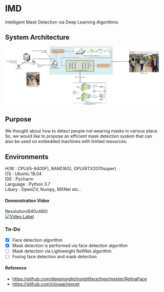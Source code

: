 # IMD
Intelligent Mask Detection via Deep Learning Algorithms

## System Architecture
<div align="center">

![architecture1](./asset/img/system_architecture.jpg)  

</div>
  
## Purpose
We thought about how to detect people not wearing masks in various place.  
So, we would like to propose an efficient mask detection system that can also be used on embedded machines with limited resources.  
  
## Environments
H/W : CPU(i5-9400F), RAM(16G), GPU(RTX2070super)  
OS : Ubuntu 18.04  
IDE : Pycharm  
Language : Python 3.7  
Libary : OpenCV, Numpy, MXNet etc..  

#### Demonstration Video  
Resolution(640x480)  
[![Video Label](http://img.youtube.com/vi/TxW3jxQz3zI/0.jpg)](https://youtu.be/TxW3jxQz3zI)

### To-Do
- [x] Face detection algorithm
- [x] Mask detection is performed via face detection algorithm
- [ ] Mask detection via Lightweight ReXNet algorithm
- [ ] Fusing face detection and mask detection

#### Reference
- https://github.com/deepinsight/insightface/tree/master/RetinaFace
- https://github.com/clovaai/rexnet